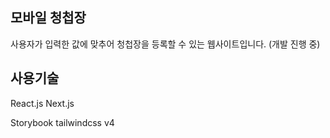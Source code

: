 모바일 청첩장 
--
사용자가 입력한 값에 맞추어 청첩장을 등록할 수 있는 웹사이트입니다.
(개발 진행 중)

사용기술
--
React.js
Next.js

Storybook
tailwindcss v4
